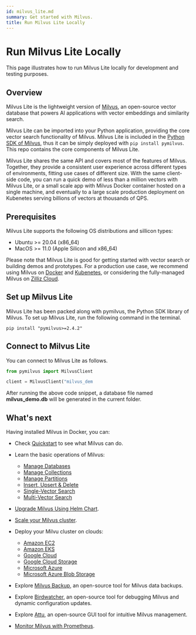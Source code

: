```yaml
---
id: milvus_lite.md
summary: Get started with Milvus.
title: Run Milvus Lite Locally
---
```


# Run Milvus Lite Locally

This page illustrates how to run Milvus Lite locally for development and testing purposes.

## Overview

Milvus Lite is the lightweight version of [Milvus](https://github.com/milvus-io/milvus), an open-source vector database that powers AI applications with vector embeddings and similarity search.

Milvus Lite can be imported into your Python application, providing the core vector search functionality of Milvus. Milvus Lite is included in the [Python SDK of Milvus](https://github.com/milvus-io/pymilvus), thus it can be simply deployed with `pip install pymilvus`. This repo contains the core components of Milvus Lite.

Milvus Lite shares the same API and covers most of the features of Milvus. Together, they provide a consistent user experience across different types of environments, fitting use cases of different size. With the same client-side code, you can run a quick demo of less than a million vectors with Milvus Lite, or a small scale app with Milvus Docker container hosted on a single machine, and eventually to a large scale production deployment on Kubenetes serving billions of vectors at thousands of QPS.

## Prerequisites

Milvus Lite supports the following OS distributions and sillicon types:

- Ubuntu >= 20.04 (x86_64)
- MacOS >= 11.0 (Apple Silicon and x86_64)

Please note that Milvus Lite is good for getting started with vector search or building demos and prototypes. For a production use case, we recommend using Milvus on [Docker](install_standalone-docker.md) and [Kubenetes](install_cluster-milvusoperator.md), or considering the fully-managed Milvus on [Zilliz Cloud](https://zilliz.com/cloud).

## Set up Milvus Lite

Milvus Lite has been packed along with pymilvus, the Python SDK library of Milvus. To set up Milvus Lite, run the following command in the terminal.

```
pip install "pymilvus>=2.4.2"
```

## Connect to Milvus Lite

You can connect to Milvus Lite as follows.

```python
from pymilvus import MilvusClient

client = MilvusClient("milvus_dem
```


After running the above code snippet, a database file named **milvus_demo.db** will be generated in the current folder.

## What's next

Having installed Milvus in Docker, you can:

- Check [Quickstart](quickstart.md) to see what Milvus can do.

- Learn the basic operations of Milvus:
  - [Manage Databases](manage_databases.md)
  - [Manage Collections](manage-collections.md)
  - [Manage Partitions](manage-partitions.md)
  - [Insert, Upsert & Delete](insert-update-delete.md)
  - [Single-Vector Search](single-vector-search.md)
  - [Multi-Vector Search](multi-vector-search.md)

- [Upgrade Milvus Using Helm Chart](upgrade_milvus_cluster-helm.md).
- [Scale your Milvus cluster](scaleout.md).
- Deploy your Milvu cluster on clouds:
  - [Amazon EC2](aws.md)
  - [Amazon EKS](eks.md)
  - [Google Cloud](gcp.md)
  - [Google Cloud Storage](gcs.md)
  - [Microsoft Azure](azure.md)
  - [Microsoft Azure Blob Storage](abs.md)
- Explore [Milvus Backup](milvus_backup_overview.md), an open-source tool for Milvus data backups.
- Explore [Birdwatcher](birdwatcher_overview.md), an open-source tool for debugging Milvus and dynamic configuration updates.
- Explore [Attu](https://milvus.io/docs/attu.md), an open-source GUI tool for intuitive Milvus management.
- [Monitor Milvus with Prometheus](monitor.md).

